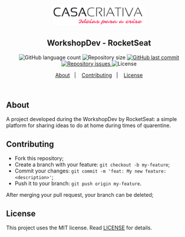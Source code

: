 <h1 align="center">
    <img alt="Casa Criativa" title="#casacriativa" src="logo.png" width="250px" />
</h1>

<h2 align="center">
  WorkshopDev - RocketSeat
</h2>
<p align="center">
  <img alt="GitHub language count" src="https://img.shields.io/github/languages/count/e7r7i7c/casa-criativa">

  <img alt="Repository size" src="https://img.shields.io/github/repo-size/e7r7i7c/casa-criativa">
  
  <a href="https://github.com/e7r7i7c/casa-criativa/commits/master">
    <img alt="GitHub last commit" src="https://img.shields.io/github/last-commit/e7r7i7c/casa-criativa">
  </a>

  <a href="https://github.com/e7r7i7c/casa-criativa/issues">
    <img alt="Repository issues" src="https://img.shields.io/github/issues/e7r7i7c/casa-criativa">
  </a>

  <img alt="License" src="https://img.shields.io/badge/license-MIT-brightgreen">
</p>

<!-- <p align="center">
    <a href="https://insomnia.rest/run/?label=Be%20The%20Hero%20API&uri=https%3A%2F%2Fraw.githubusercontent.com%2Fvsalbuq%2Fbe-the-hero%2Fmaster%2FInsomnia_2020-03-25.json" target="_blank"><img src="https://insomnia.rest/images/run.svg" alt="Run in Insomnia"></a>
</p> -->

<p align="center">
  <a href="#about">About</a>&nbsp;&nbsp;&nbsp;|&nbsp;&nbsp;&nbsp;
  <!--<a href="#installing-the-application">Installing</a>&nbsp;&nbsp;&nbsp;|&nbsp;&nbsp;&nbsp;
  <a href="#running-the-application">Running</a>&nbsp;&nbsp;&nbsp;|&nbsp;&nbsp;&nbsp;
  <a href="#testing">Testing</a>&nbsp;&nbsp;&nbsp;|&nbsp;&nbsp;&nbsp;
  <a href="#built-with">Built with</a>&nbsp;&nbsp;&nbsp;|&nbsp;&nbsp;&nbsp;-->
  <a href="#contributing">Contributing</a>&nbsp;&nbsp;&nbsp;|&nbsp;&nbsp;&nbsp;
  <a href="#license">License</a>
</p>

<br>

<!-- <p align="center">
  <img alt="Frontend" src=".github/be-the-hero-desktop.gif" width="50%">
</p> -->


## About

A project developed during the WorkshopDev by RocketSeat: a simple platform for sharing ideas to do at home during times of quarentine.

<!--## Installing the application

In order to install the application dependencies, after dowloading or branching you should run the terminal code `npm install` in the following folders:

* <u>br.com.bethehero/backend/</u>
* <u>br.com.bethehero/frontend/</u>
* <u>br.com.bethehero/mobile/</u>

## Running the application

On separate terminal tabs, run the code `npm start` on the folders:

* <u>br.com.bethehero/backend/</u>
* <u>br.com.bethehero/frontend/</u>
* <u>br.com.bethehero/mobile/</u>

Aditionally, in order to run the mobile application, install the <strong>Expo</strong> app on your smart phone from your standard app store and read the QR code that will be generated after running the terminal code in the <u>br.com.bethehero/mobile/</u> folder.

## Testing

All tests can be run using <strong>supertest</strong> with the following line in terminal: `npm test` 

So far there are two tests:

Back end:
* ong.spec
* generateUniqueId.spec

## Built with

* [Node.js](https://nodejs.org/en/)
* [React](https://reactjs.org)
* [React Native](https://facebook.github.io/react-native/)
* [Expo](https://expo.io/)-->

<!-- ## Layout

 You can download the layout (`.sketch`) using [this link](.github/DevRadar.sketch).

To open it in any SO, use [Figma](https://figma.com). -->

## Contributing

* Fork this repository;
* Create a branch with your feature: `git checkout -b my-feature`;
* Commit your changes: `git commit -m 'feat: My new feature: <description>'`;
* Push it to your branch: `git push origin my-feature`.

After merging your pull request, your branch can be deleted;

## License

This project uses the MIT license. Read [LICENSE](LICENSE.txt) for details.